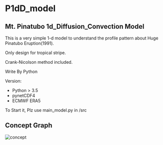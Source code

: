 # P1dD_model

## Mt. Pinatubo 1d_Diffusion_Convection Model

This is a very simple 1-d model to understand the profile pattern about Huge Pinatubo Eruption(1991).

Only design for tropical stripe.

Crank-Nicolson method included.

Write By Python

Version:
  + Python > 3.5
  + pynetCDF4
  + ECMWF ERA5
  
To Start it, Plz use main_model.py in /src

## Concept Graph
![concept](https://github.com/zfh1997/P1dD_model/raw/master/readme/1-d_model.bmp)
